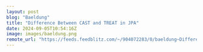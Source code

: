 ```yaml
---
layout: post
blog: "Baeldung"
title: "Difference Between CAST and TREAT in JPA"
date: 2024-09-05T10:54:16Z
image: images/baeldung.png
remote_url: "https://feeds.feedblitz.com/~/904072283/0/baeldung~Difference-Between-CAST-and-TREAT-in-JPA"
---
```

